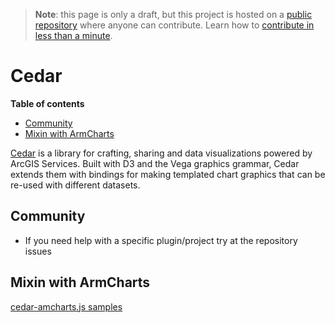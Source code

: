 > **Note**: this page is only a draft, but this project is hosted on a [public repository](https://github.com/hhkaos/awesome-arcgis) where anyone can contribute. Learn how to [contribute in less than a minute](https://github.com/hhkaos/awesome-arcgis/blob/master/CONTRIBUTING.md#contributions).

# Cedar
<!-- START doctoc generated TOC please keep comment here to allow auto update -->
<!-- DON'T EDIT THIS SECTION, INSTEAD RE-RUN doctoc TO UPDATE -->
**Table of contents**

- [Community](#community)
- [Mixin with ArmCharts](#mixin-with-armcharts)

<!-- END doctoc generated TOC please keep comment here to allow auto update -->
[Cedar](https://github.com/Esri/cedar) is a library for crafting, sharing and
data visualizations powered by ArcGIS Services. Built with D3 and the Vega
graphics grammar, Cedar extends them with bindings for making templated chart
graphics that can be re-used with different datasets.

## Community
* If you need help with a specific plugin/project try at the repository issues

## Mixin with ArmCharts
[cedar-amcharts.js samples](https://github.com/ajturner/dc-visionzero-analysis)



